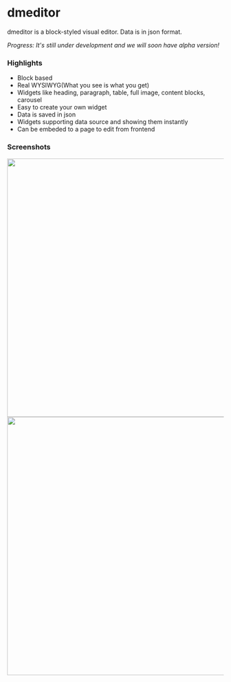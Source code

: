 # dmeditor
dmeditor is a block-styled visual editor. Data is in json format.

*Progress: It's still under development and we will soon have alpha version!*

### Highlights
- Block based
- Real WYSIWYG(What you see is what you get)
- Widgets like heading, paragraph, table, full image, content blocks, carousel
- Easy to create your own widget
- Data is saved in json
- Widgets supporting data source and showing them instantly
- Can be embeded to a page to edit from frontend


### Screenshots

<img src="https://raw.githubusercontent.com/digimakergo/dmeditor/main/screen1.png" width="600"/>


<img src="https://raw.githubusercontent.com/digimakergo/dmeditor/main/screen2.png" width="600"/>
